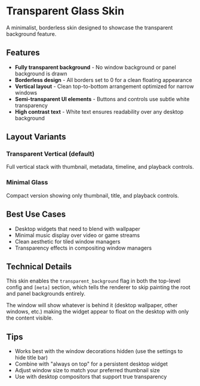# Transparent Glass Skin

A minimalist, borderless skin designed to showcase the transparent background feature.

## Features

- **Fully transparent background** - No window background or panel background is drawn
- **Borderless design** - All borders set to 0 for a clean floating appearance
- **Vertical layout** - Clean top-to-bottom arrangement optimized for narrow windows
- **Semi-transparent UI elements** - Buttons and controls use subtle white transparency
- **High contrast text** - White text ensures readability over any desktop background

## Layout Variants

### Transparent Vertical (default)
Full vertical stack with thumbnail, metadata, timeline, and playback controls.

### Minimal Glass
Compact version showing only thumbnail, title, and playback controls.

## Best Use Cases

- Desktop widgets that need to blend with wallpaper
- Minimal music display over video or game streams
- Clean aesthetic for tiled window managers
- Transparency effects in compositing window managers

## Technical Details

This skin enables the `transparent_background` flag in both the top-level config and `[meta]` section, which tells the renderer to skip painting the root and panel backgrounds entirely.

The window will show whatever is behind it (desktop wallpaper, other windows, etc.) making the widget appear to float on the desktop with only the content visible.

## Tips

- Works best with the window decorations hidden (use the settings to hide title bar)
- Combine with "always on top" for a persistent desktop widget
- Adjust window size to match your preferred thumbnail size
- Use with desktop compositors that support true transparency
